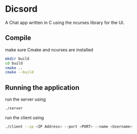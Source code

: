 # Dicsord

A Chat app written in C using the ncurses library for the UI.

## Compile
make sure Cmake and ncurses are installed

``` bash
mkdir build
cd build
cmake ..
cmake --build
```

## Running the application
run the server using
```bash
./server
```
run the client using
```bash
./client --ip <IP Address> --port <PORT> --name <Username>
```
